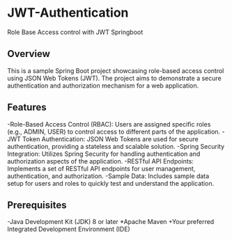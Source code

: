 # JWT-Authentication
Role Base Access control with JWT Springboot

## Overview
This is a sample Spring Boot project showcasing role-based access control using JSON Web Tokens (JWT). The project aims to demonstrate a secure authentication and authorization mechanism for a web application.

## Features
-Role-Based Access Control (RBAC): Users are assigned specific roles (e.g., ADMIN, USER) to control access to different parts of the application.
-JWT Token Authentication: JSON Web Tokens are used for secure authentication, providing a stateless and scalable solution.
-Spring Security Integration: Utilizes Spring Security for handling authentication and authorization aspects of the application.
-RESTful API Endpoints: Implements a set of RESTful API endpoints for user management, authentication, and authorization.
-Sample Data: Includes sample data setup for users and roles to quickly test and understand the application.


## Prerequisites
-Java Development Kit (JDK) 8 or later
*Apache Maven
+Your preferred Integrated Development Environment (IDE)
